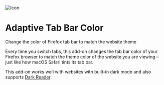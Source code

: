![Icon](https://github.com/YS-Wong/Adaptive-Tab-Bar-Color/blob/main/images/ATBC_128.png)
# Adaptive Tab Bar Color
Change the color of Firefox tab bar to match the website theme  

Every time you switch tabs, this add-on changes the tab bar color of your Firefox browser to match the theme color of the website you are viewing – just like how macOS Safari tints its tab bar.

This add-on works well with websites with built-in dark mode and also supports 
<a href="https://addons.mozilla.org/en-GB/firefox/addon/darkreader/">Dark Reader</a>.
<br>
